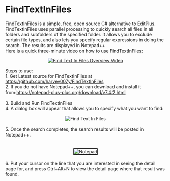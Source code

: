 # FindTextInFiles
FindTextInFiles is a simple, free, open source C# alternative to EditPlus. FindTextInFiles uses parallel processing to
quickly search all files in all folders and subfolders of the specified folder. It allows you to exclude certain file
types, and also lets you specify regular expressions in doing the search. The results are displayed in Notepad++<br/>
Here is a quick three-minute video on how to use FindTextInFiles:<br/>
<center>
<a href="https://youtu.be/k-0U9QUkGp0"  target="_blank"><img src="http://www.idealautomate.com/images/FindTextInFilesVideo.PNG" border="0" alt="Find Text In Files Overview Video" /></a>

</center>

  Steps to use:<br/>
      1. Get Latest source for FindTextInFiles at https://github.com/harvey007y/FindTextInFiles <br/>
      2. If you do not have Notepad++, you can download and install it from:https://notepad-plus-plus.org/download/v7.4.2.html<br/>      
      3. Build and Run FindTextInFiles<br/>
      4. A dialog box will appear that allows you to specify what you want to find:<br/>
      <center><img src="http://www.idealautomate.com/images/FindTextInFilesDialog.PNG" border="0"  alt="Find Text In Files" /></center><br/>
                         5. Once the search completes, the search results will be posted in Notepad++. <br/><br/>          
           <center><img src="http://www.idealautomate.com/images/NotepadPlusPlus.PNG" border="2" alt="Notepad" /></center><br/> 
           6. Put your cursor on the line that you are interested in seeing the detail page for, and press Ctrl+Alt+N to view the detail page where that result was found.  
     
